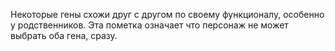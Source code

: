 Некоторые гены схожи друг с другом по своему функционалу, особенно у родственников. Эта пометка означает что персонаж не может выбрать оба гена, сразу. 